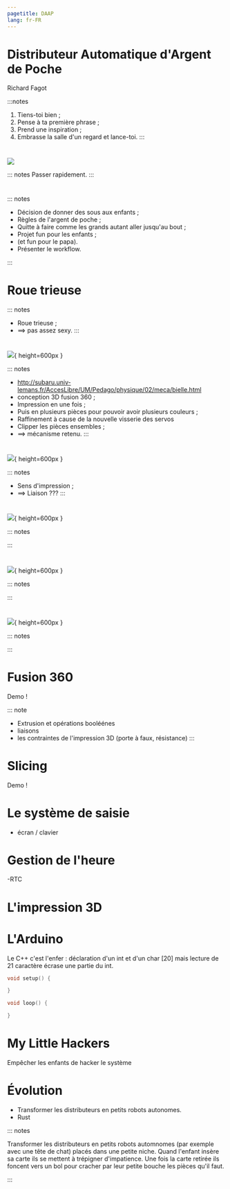 ```yaml
---
pagetitle: DAAP
lang: fr-FR
---
```



# Distributeur Automatique d'Argent de Poche

Richard Fagot

:::notes
1. Tiens-toi bien ;
1. Pense à ta première phrase ;
1. Prend une inspiration ;
1. Embrasse la salle d'un regard et lance-toi.
:::




# 
![](assets/img/calvin.png)

::: notes
Passer rapidement.
:::


#
::: notes

- Décision de donner des sous aux enfants ;
- Règles de l'argent de poche ;
- Quitte à faire comme les grands autant aller jusqu'au bout ;
- Projet fun pour les enfants ;
- (et fun pour le papa).
- Présenter le workflow.
    
:::

# Roue trieuse
::: notes
- Roue trieuse ;
- ==> pas assez sexy.
:::

# 
![](assets/img/poussoir.png){ height=600px }

::: notes
- http://subaru.univ-lemans.fr/AccesLibre/UM/Pedago/physique/02/meca/bielle.html
- conception 3D fusion 360 ;
- Impression en une fois ;
- Puis en plusieurs pièces pour pouvoir avoir plusieurs couleurs ;
- Raffinement à cause de la nouvelle visserie des servos
- Clipper les pièces ensembles ;
- ==> mécanisme retenu.
:::

#
![](assets/img/poussoir-eclate.png){ height=600px }

::: notes
- Sens d'impression ;
- ==> Liaison ???
:::

#
![](assets/img/porte-pieces.png){ height=600px }

::: notes

:::

#
![](assets/img/face-pieces.png){ height=600px }


::: notes

:::


# 
![](assets/img/distributeur.png){ height=600px }

::: notes

:::

# Fusion 360
Demo !

::: note
- Extrusion et opérations booléénes
- liaisons
- les contraintes de l'impression 3D (porte à faux, résistance)
:::

# Slicing
Demo !

# Le système de saisie
- écran / clavier

# Gestion de l'heure
-RTC

# L'impression 3D

# L'Arduino
Le C++ c'est l'enfer : déclaration d'un int et d'un char [20] mais lecture de 21 caractère écrase une partie du int.
```cpp
void setup() {

}

void loop() {

}

```


# My Little Hackers
Empêcher les enfants de hacker le système


# Évolution

- Transformer les distributeurs en petits robots autonomes.
- Rust

::: notes

Transformer les distributeurs en petits robots automnomes (par exemple avec une tête de chat) placés dans une petite niche.
Quand l'enfant insère sa carte ils se mettent à trépigner d'impatience.
Une fois la carte retirée ils foncent vers un bol pour cracher par leur petite bouche les pièces qu'il faut.

:::
